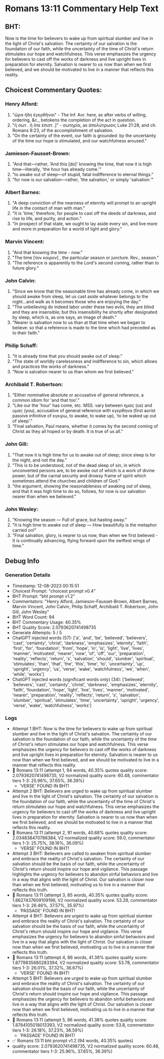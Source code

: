 # Romans 13:11 Commentary Help Text

## BHT:
Now is the time for believers to wake up from spiritual slumber and live in the light of Christ's salvation. The certainty of our salvation is the foundation of our faith, while the uncertainty of the time of Christ's return stimulates our hope and watchfulness. This verse emphasizes the urgency for believers to cast off the works of darkness and live upright lives in preparation for eternity. Salvation is nearer to us now than when we first believed, and we should be motivated to live in a manner that reflects this reality.

## Choicest Commentary Quotes:
### Henry Alford:
1. "ὥρα ἤδη ἐγερθῆναι" - The Inf. Aor. here, as after verbs of willing, ordering, &amp;c., betokens the completion of the act in question.
2. "ἡ σωτ . ἢ ὅτε ἐπιστ .]" - σωτηρία, as ἀπολύτρωσις Luke 21:28, and ch. Romans 8:23, of the accomplishment of salvation.
3. "On the certainty of the event, our faith is grounded: by the uncertainty of the time our hope is stimulated, and our watchfulness aroused."

### Jamieson-Fausset-Brown:
1. "And that—rather, 'And this [do]' knowing the time, that now it is high time—literally, 'the hour has already come.'"
2. "to awake out of sleep—of stupid, fatal indifference to eternal things."
3. "for now is our salvation—rather, 'the salvation,' or simply 'salvation.'"

### Albert Barnes:
1. "A deep conviction of the nearness of eternity will prompt to an upright life in the contact of man with man." 
2. "It is 'time,' therefore, for people to cast off the deeds of darkness, and rise to life, and purity, and action."
3. "In prospect of that state, we ought to lay aside every sin, and live more and more in preparation for a world of light and glory."

### Marvin Vincent:
1. "And that knowing the time - now." 
2. "The time [τον καιρον] , the particular season or juncture. Rev., season."
3. "The reference is apparently to the Lord's second coming, rather than to future glory."

### John Calvin:
1. "Since we know that the seasonable time has already come, in which we should awake from sleep, let us cast aside whatever belongs to the night...and walk as it becomes those who are enjoying the day." 
2. "The unbelieving do indeed labor under these two evils, they are blind and they are insensible; but this insensibility he shortly after designated by sleep, which is, as one says, an image of death." 
3. "Nearer is salvation now to us than at that time when we began to believe: so that a reference is made to the time which had preceded as to their faith."

### Philip Schaff:
1. "It is already time that you should awake out of sleep."
2. "The state of worldly carelessness and indifference to sin, which allows and practices the works of darkness."
3. "Now is salvation nearer to us than whom we first believed."

### Archibald T. Robertson:
1. "Either nominative absolute or accusative of general reference, a common idiom for 'and that too'."
2. "Like our the 'hour' has come, etc. MSS. vary between ημας (us) and υμας (you), accusative of general reference with εγερθηνα (first aorist passive infinitive of εγειρω, to awake, to wake up), 'to be waked up out of sleep'."
3. "Final salvation, Paul means, whether it comes by the second coming of Christ as they all hoped or by death. It is true of us all."

### John Gill:
1. "That now it is high time for us to awake out of sleep; since sleep is for the night, and not the day."
2. "This is to be understood, not of the dead sleep of sin, in which unconverted persons are, to be awoke out of which is a work of divine power; but of the carnal security and drowsy frame of spirit which sometimes attend the churches and children of God."
3. "the argument, showing the reasonableness of awaking out of sleep, and that it was high time to do so, follows, for now is our salvation nearer than when we believed."

### John Wesley:
1. "Knowing the season — Full of grace, but hasting away."
2. "It is high time to awake out of sleep — How beautifully is the metaphor carried on!"
3. "Final salvation, glory, is nearer to us now, than when we first believed - It is continually advancing, flying forward upon the swiftest wings of time."


## Debug Info
### Generation Details
- Timestamp: 12-08-2023 00:15:51
- Choicest Prompt: "choicest prompt v0.4"
- BHT Prompt: "bht prompt v1.2"
- Commentators: "Henry Alford, Jamieson-Fausset-Brown, Albert Barnes, Marvin Vincent, John Calvin, Philip Schaff, Archibald T. Robertson, John Gill, John Wesley"
- BHT Word Count: 94
- BHT Commentary Usage: 40.35%
- BHT Quality Score: 2.0793620741498735
- Generate Attempts: 5 / 5
- ChatGPT injected words (57):
	['a', 'and', 'be', 'believed', 'believers', 'cast', 'certainty', 'christ', 'darkness', 'emphasizes', 'eternity', 'faith', 'first', 'for', 'foundation', 'from', 'hope', 'in', 'is', 'light', 'live', 'lives', 'manner', 'motivated', 'nearer', 'now', 'of', 'off', 'our', 'preparation', 'reality', 'reflects', 'return', 's', 'salvation', 'should', 'slumber', 'spiritual', 'stimulates', 'than', 'that', 'the', 'this', 'time', 'to', 'uncertainty', 'up', 'upright', 'urgency', 'us', 'verse', 'wake', 'watchfulness', 'we', 'when', 'while', 'works']
- ChatGPT injected words (significant words only) (34):
	['believed', 'believers', 'cast', 'certainty', 'christ', 'darkness', 'emphasizes', 'eternity', 'faith', 'foundation', 'hope', 'light', 'live', 'lives', 'manner', 'motivated', 'nearer', 'preparation', 'reality', 'reflects', 'return', 's', 'salvation', 'slumber', 'spiritual', 'stimulates', 'time', 'uncertainty', 'upright', 'urgency', 'verse', 'wake', 'watchfulness', 'works']

### Logs
- Attempt 1 BHT: Now is the time for believers to wake up from spiritual slumber and live in the light of Christ's salvation. The certainty of our salvation is the foundation of our faith, while the uncertainty of the time of Christ's return stimulates our hope and watchfulness. This verse emphasizes the urgency for believers to cast off the works of darkness and live upright lives in preparation for eternity. Salvation is nearer to us now than when we first believed, and we should be motivated to live in a manner that reflects this reality.
- 🔄 Romans 13:11 (attempt 1, 94 words, 40.35% quotes quality score: 2.0793620741498735, V2 normalized quality score: 60.48, commentator tiers 1-3: 25.96%, 37.65%, 36.39%) 
	- 'VERSE' FOUND IN BHT!
- Attempt 2 BHT: Believers are urged to wake up from spiritual slumber and live in the light of Christ's salvation. The certainty of our salvation is the foundation of our faith, while the uncertainty of the time of Christ's return stimulates our hope and watchfulness. This verse emphasizes the urgency for believers to cast off the works of darkness and live upright lives in preparation for eternity. Salvation is nearer to us now than when we first believed, and we should be motivated to live in a manner that reflects this reality.
- 🔄 Romans 13:11 (attempt 2, 91 words, 40.68% quotes quality score: 2.034838470786384, V2 normalized quality score: 59.0, commentator tiers 1-3: 25.75%, 38.16%, 36.09%) 
	- 'VERSE' FOUND IN BHT!
- Attempt 3 BHT: Believers are called to awaken from spiritual slumber and embrace the reality of Christ's salvation. The certainty of our salvation should be the basis of our faith, while the uncertainty of Christ's return should inspire our hope and vigilance. This passage highlights the urgency for believers to abandon sinful behaviors and live in a way that aligns with the light of Christ. Our salvation is closer now than when we first believed, motivating us to live in a manner that reflects this truth.
- 🔄 Romans 13:11 (attempt 3, 85 words, 40.35% quotes quality score: 1.8627437609109196, V2 normalized quality score: 53.28, commentator tiers 1-3: 26.46%, 37.57%, 35.97%) 
	- 'PASSAGE' FOUND IN BHT!
- Attempt 4 BHT: Believers are urged to wake up from spiritual slumber and embrace the reality of Christ's salvation. The certainty of our salvation should be the basis of our faith, while the uncertainty of Christ's return should inspire our hope and vigilance. This verse emphasizes the urgency for believers to abandon sinful behaviors and live in a way that aligns with the light of Christ. Our salvation is closer now than when we first believed, motivating us to live in a manner that reflects this truth.
- 🔄 Romans 13:11 (attempt 4, 86 words, 41.38% quotes quality score: 1.8779835680283394, V2 normalized quality score: 53.78, commentator tiers 1-3: 26.01%, 37.32%, 36.67%) 
	- 'VERSE' FOUND IN BHT!
- Attempt 5 BHT: Believers are urged to wake up from spiritual slumber and embrace the reality of Christ's salvation. The certainty of our salvation should be the basis of our faith, while the uncertainty of Christ's return should inspire our hope and vigilance. This passage emphasizes the urgency for believers to abandon sinful behaviors and live in a way that aligns with the light of Christ. Our salvation is closer now than when we first believed, motivating us to live in a manner that reflects this truth.
- 🔄 Romans 13:11 (attempt 5, 86 words, 41.38% quotes quality score: 1.8784105018013393, V2 normalized quality score: 53.8, commentator tiers 1-3: 26.18%, 37.23%, 36.59%) 
	- 'PASSAGE' FOUND IN BHT!
- ✅ Romans 13:11 bht prompt v1.2 (94 words, 40.35% quotes)
- quality score: 2.0793620741498735, V2 normalized quality score: 60.48, commentator tiers 1-3: 25.96%, 37.65%, 36.39%)